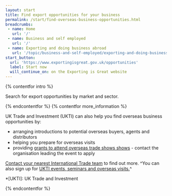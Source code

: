 ```yaml
---
layout: start
title: Find export opportunities for your business
permalink: /start/find-overseas-business-opportunities.html
breadcrumbs:
 - name: Home
   url: '/'
 - name: Business and self employed
   url: '/'
 - name: Exporting and doing business abroad
   url: '/topic/business-and-self-employed/exporting-and-doing-business-abroad.html'
start_button:
  url: 'https://www.exportingisgreat.gov.uk/opportunities'
  label: Start now
  will_continue_on: on the Exporting is Great website
---
```

{% contentfor intro %}

Search for export opportunities by market and sector.

{% endcontentfor %}
{% contentfor more_information %}

UK Trade and Investment (UKTI) can also help you find overseas business opportunities by:

- arranging introductions to potential overseas buyers, agents and distributors
- helping you prepare for overseas visits
- providing [grants to attend overseas trade shows shows](https://www.gov.uk/government/uploads/system/uploads/attachment_data/file/482753/TAP_Programme_2015-16_full_year_03_Dec_2015.xlsx) - contact the organisation leading the event to apply

[Contact your nearest International Trade team](http://www.uktiofficefinder.ukti.gov.uk/contactSearch.html) to find out more. 
^You can also sign up for [UKTI events, seminars and overseas visits.](https://www.events.ukti.gov.uk)^

*[UKTI]: UK Trade and Investment

{% endcontentfor %}
